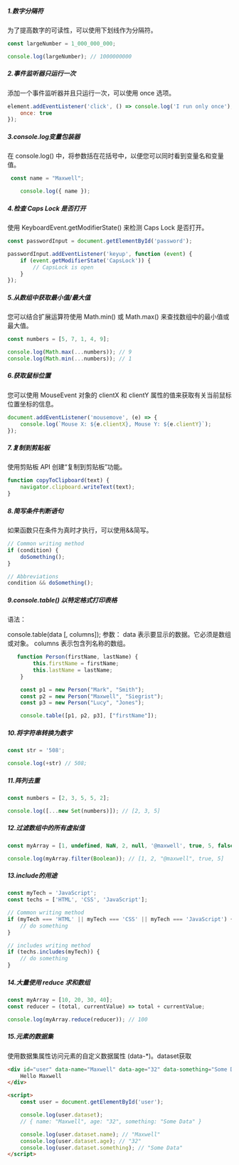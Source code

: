 
##### 1.数字分隔符
为了提高数字的可读性，可以使用下划线作为分隔符。
```js
const largeNumber = 1_000_000_000;

console.log(largeNumber); // 1000000000
```

##### 2.事件监听器只运行一次
添加一个事件监听器并且只运行一次，可以使用 once 选项。
```js
element.addEventListener('click', () => console.log('I run only once'), {
    once: true
});
```
##### 3.console.log变量包装器
在 console.log() 中，将参数括在花括号中，以便您可以同时看到变量名和变量值。
```js
 const name = "Maxwell";

    console.log({ name });
```
##### 4.检查 Caps Lock 是否打开
使用 KeyboardEvent.getModifierState() 来检测 Caps Lock 是否打开。
```js
const passwordInput = document.getElementById('password');

passwordInput.addEventListener('keyup', function (event) {
    if (event.getModifierState('CapsLock')) {
        // CapsLock is open
    }
});
```
##### 5.从数组中获取最小值/最大值
您可以结合扩展运算符使用 Math.min() 或 Math.max() 来查找数组中的最小值或最大值。
```js
const numbers = [5, 7, 1, 4, 9];

console.log(Math.max(...numbers)); // 9
console.log(Math.min(...numbers)); // 1
```
##### 6.获取鼠标位置
您可以使用 MouseEvent 对象的 clientX 和 clientY 属性的值来获取有关当前鼠标位置坐标的信息。
```js
document.addEventListener('mousemove', (e) => {
    console.log(`Mouse X: ${e.clientX}, Mouse Y: ${e.clientY}`);
});
```
##### 7.复制到剪贴板
使用剪贴板 API 创建“复制到剪贴板”功能。
```js
function copyToClipboard(text) {
    navigator.clipboard.writeText(text);
}
```
##### 8.简写条件判断语句
如果函数只在条件为真时才执行，可以使用&&简写。
```js
// Common writing method
if (condition) {
    doSomething();
}

// Abbreviations
condition && doSomething();
```
##### 9.console.table() 以特定格式打印表格
语法：

console.table(data [, columns]);
参数：
data 表示要显示的数据。它必须是数组或对象。
columns 表示包含列名称的数组。
```js
   function Person(firstName, lastName) {
        this.firstName = firstName;
        this.lastName = lastName;
    }

    const p1 = new Person("Mark", "Smith");
    const p2 = new Person("Maxwell", "Siegrist");
    const p3 = new Person("Lucy", "Jones");

    console.table([p1, p2, p3], ["firstName"]);
```
##### 10.将字符串转换为数字
```js
const str = '508';

console.log(+str) // 508;
```
##### 11.阵列去重
```js
const numbers = [2, 3, 5, 5, 2];

console.log([...new Set(numbers)]); // [2, 3, 5]
```
##### 12.过滤数组中的所有虚拟值
```js
const myArray = [1, undefined, NaN, 2, null, '@maxwell', true, 5, false];

console.log(myArray.filter(Boolean)); // [1, 2, "@maxwell", true, 5]
```
##### 13.include的用途
```js
const myTech = 'JavaScript';
const techs = ['HTML', 'CSS', 'JavaScript'];

// Common writing method
if (myTech === 'HTML' || myTech === 'CSS' || myTech === 'JavaScript') {
    // do something
}

// includes writing method
if (techs.includes(myTech)) {
    // do something 
}
```
##### 14.大量使用 reduce 求和数组
```js
const myArray = [10, 20, 30, 40];
const reducer = (total, currentValue) => total + currentValue;

console.log(myArray.reduce(reducer)); // 100
```
##### 15.元素的数据集
使用数据集属性访问元素的自定义数据属性 (data-*)。dataset获取
```html
<div id="user" data-name="Maxwell" data-age="32" data-something="Some Data">
    Hello Maxwell
</div>

<script>
    const user = document.getElementById('user');

    console.log(user.dataset); 
    // { name: "Maxwell", age: "32", something: "Some Data" }

    console.log(user.dataset.name); // "Maxwell"
    console.log(user.dataset.age); // "32"
    console.log(user.dataset.something); // "Some Data"
</script>
```